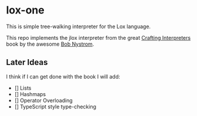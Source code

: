 # lox-one

This is simple tree-walking interpreter for the Lox language.

This repo implements the jlox interpreter from the great [Crafting Interpreters](http://craftinginterpreters.com/) book by the awesome [Bob Nystrom](https://github.com/munificent).

## Later Ideas

I think if I can get done with the book I will add:

- [] Lists
- [] Hashmaps
- [] Operator Overloading
- [] TypeScript style type-checking
